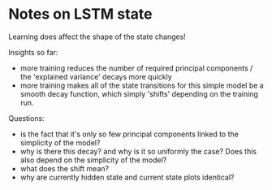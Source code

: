 # Notes on LSTM state

Learning does affect the shape of the state changes!

Insights so far:

- more training reduces the number of required principal components / the
  'explained variance' decays more quickly
- more training makes all of the state transitions for this simple model be a
  smooth decay function, which simply 'shifts' depending on the training run.


Questions:

- is the fact that it's only so few principal components linked to the
  simplicity of the model?
- why is there this decay? and why is it so uniformly the case? Does this also
  depend on the simplicity of the model?
- what does the shift mean?
- why are currently hidden state and current state plots identical?

